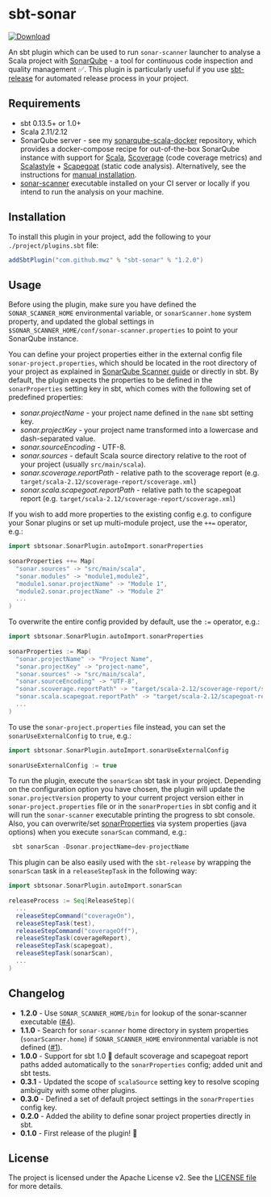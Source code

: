 # sbt-sonar
[![Download](https://api.bintray.com/packages/mwz/sbt-plugin-releases/sbt-sonar/images/download.svg)](https://bintray.com/mwz/sbt-plugin-releases/sbt-sonar/_latestVersion)

An sbt plugin which can be used to run `sonar-scanner` launcher to analyse a Scala project with [SonarQube](www.sonarqube.org) - a tool for continuous code inspection and quality management :white_check_mark:.
 This plugin is particularly useful if you use [sbt-release](https://www.github.com/sbt/sbt-release) for automated release process in your project.

## Requirements
 - sbt 0.13.5+ or 1.0+
 - Scala 2.11/2.12
 - SonarQube server - see my [sonarqube-scala-docker](https://github.com/mwz/sonarqube-scala-docker) repository, which provides a docker-compose recipe for out-of-the-box SonarQube instance with support for [Scala](http://www.scala-lang.org), [Scoverage](https://github.com/scoverage/scalac-scoverage-plugin) (code coverage metrics) and [Scalastyle](http://www.scalastyle.org) + [Scapegoat](https://github.com/sksamuel/scapegoat) (static code analysis). Alternatively, see the instructions for [manual installation](http://docs.sonarqube.org/display/SONAR/Get+Started+in+Two+Minutes).
 - [sonar-scanner](http://docs.sonarqube.org/display/SCAN/Analyzing+with+SonarQube+Scanner) executable installed on your CI server or locally if you intend to run the analysis on your machine.

## Installation
To install this plugin in your project, add the following to your `./project/plugins.sbt` file:

```scala
addSbtPlugin("com.github.mwz" % "sbt-sonar" % "1.2.0")
```

## Usage
Before using the plugin, make sure you have defined the `SONAR_SCANNER_HOME` environmental variable, or `sonarScanner.home` system property, and updated the global settings in `$SONAR_SCANNER_HOME/conf/sonar-scanner.properties` to point to your SonarQube instance. 

You can define your project properties either in the external config file `sonar-project.properties`, which should be located in the root directory of your project as explained in [SonarQube Scanner guide](http://docs.sonarqube.org/display/SCAN/Analyzing+with+SonarQube+Scanner) or directly in sbt. By default, the plugin expects the properties to be defined in the `sonarProperties` setting key in sbt, which comes with the following set of predefined properties:

 - *sonar.projectName* - your project name defined in the `name` sbt setting key.
 - *sonar.projectKey* - your project name transformed into a lowercase and dash-separated value.
 - *sonar.sourceEncoding* - UTF-8.
 - *sonar.sources* - default Scala source directory relative to the root of your project (usually `src/main/scala`).
 - *sonar.scoverage.reportPath* - relative path to the scoverage report (e.g. `target/scala-2.12/scoverage-report/scoverage.xml`)
 - *sonar.scala.scapegoat.reportPath* - relative path to the scapegoat report (e.g. `target/scala-2.12/scoverage-report/scoverage.xml`)

If you wish to add more properties to the existing config e.g. to configure your Sonar plugins or set up multi-module project, use the `++=` operator, e.g.:
 
```scala
import sbtsonar.SonarPlugin.autoImport.sonarProperties
 
sonarProperties ++= Map(
  "sonar.sources" -> "src/main/scala",
  "sonar.modules" -> "module1,module2",
  "module1.sonar.projectName" -> "Module 1",
  "module2.sonar.projectName" -> "Module 2"
  ...
)
```

To overwrite the entire config provided by default, use the `:=` operator, e.g.:

```scala
import sbtsonar.SonarPlugin.autoImport.sonarProperties
 
sonarProperties := Map(
  "sonar.projectName" -> "Project Name",
  "sonar.projectKey" -> "project-name",
  "sonar.sources" -> "src/main/scala",
  "sonar.sourceEncoding" -> "UTF-8",
  "sonar.scoverage.reportPath" -> "target/scala-2.12/scoverage-report/scoverage.xml",
  "sonar.scala.scapegoat.reportPath" -> "target/scala-2.12/scapegoat-report/scapegoat.xml"
  ...
)
```

To use the `sonar-project.properties` file instead, you can set the `sonarUseExternalConfig` to `true`, e.g.:
```scala
import sbtsonar.SonarPlugin.autoImport.sonarUseExternalConfig
 
sonarUseExternalConfig := true
```

To run the plugin, execute the `sonarScan` sbt task in your project. Depending on the configuration option you have chosen, the plugin will update the `sonar.projectVersion` property to your current project version either in `sonar-project.properties` file or in the `sonarProperties` in sbt config and it will run the `sonar-scanner` executable printing the progress to sbt console. 
Also, you can overwrite/set [sonarProperties](https://docs.sonarqube.org/display/SONAR/Analysis+Parameters) via system properties (java options) when you execute `sonarScan` command, e.g.:
```scala
 sbt sonarScan -Dsonar.projectName=dev-projectName
```

This plugin can be also easily used with the `sbt-release` by wrapping the `sonarScan` task in a `releaseStepTask` in the following way:

```scala
import sbtsonar.SonarPlugin.autoImport.sonarScan
 
releaseProcess := Seq[ReleaseStep](
  ...
  releaseStepCommand("coverageOn"),
  releaseStepTask(test),
  releaseStepCommand("coverageOff"),
  releaseStepTask(coverageReport),
  releaseStepTask(scapegoat),
  releaseStepTask(sonarScan),
  ...
)
```

## Changelog
 * **1.2.0** - Use `SONAR_SCANNER_HOME/bin` for lookup of the sonar-scanner executable ([#4](https://github.com/mwz/sbt-sonar/issues/4)).
 * **1.1.0** - Search for `sonar-scanner` home directory in system properties (`sonarScanner.home`) if `SONAR_SCANNER_HOME` environmental variable is not defined ([#1](https://github.com/mwz/sbt-sonar/issues/1)).
 * **1.0.0** - Support for sbt 1.0 :muscle: default scoverage and scapegoat report paths added automatically to the `sonarProperties` config; added unit and sbt tests.
 * **0.3.1** - Updated the scope of `scalaSource` setting key to resolve scoping ambiguity with some other plugins.
 * **0.3.0** - Defined a set of default project settings in the `sonarProperties` config key.
 * **0.2.0** - Added the ability to define sonar project properties directly in sbt.
 * **0.1.0** - First release of the plugin! :tada:

## License
The project is licensed under the Apache License v2. See the [LICENSE file](LICENSE) for more details.
